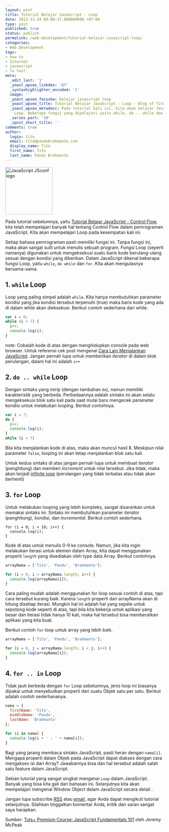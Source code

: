 ```yaml
---
layout: post
title: Tutorial Belajar JavaScript - Loop
date: 2012-11-24 09:00:27.000000000 +07:00
type: post
published: true
status: publish
permalink: /web-development/tutorial-belajar-javascript-loop/
categories:
- Web Development
tags:
- how to
- Internet
- javascript
- to twit
meta:
  _edit_last: '1'
  _yoast_wpseo_linkdex: '67'
  _syntaxhighlighter_encoded: '1'
  image: ''
  _yoast_wpseo_focuskw: belajar javascript loop
  _yoast_wpseo_title: Tutorial Belajar JavaScript - Loop - Blog of Tito Pandu
  _yoast_wpseo_metadesc: Pada tutorial kali ini, kita akan belajar JavaScript mengenai
    Loop. Beberapa fungsi yang dipelajari yaitu while, do .. while dan for.
  _series_part: '10'
  _spost_short_title: ''
comments: true
author:
  login: tito
  email: tito@pandubrahmanto.com
  display_name: Tito
  first_name: Tito
  last_name: Pandu Brahmanto
---
```

<p><img class="size-thumbnail wp-image-1446" title="JSconf_logo" alt="JavaScript JSconf logo" src="{{ site.baseurl }}/assets/JSconf_logo-150x150.png" width="150" height="150" /></p>
<p>Pada tutorial sebelumnya, yaitu <a title="Tutorial Belajar JavaScript – Control Flow" href="http://tito.pandubrahmanto.com/web-development/tutorial-belajar-javascript-control-flow/" target="_blank">Tutorial Belajar JavaScript - Control Flow</a>, kita telah mempelajari banyak hal tentang Control Flow dalam pemrograman JavaScript. Kita akan mempelajari Loop pada kesempatan kali ini.</p>
<p>Setiap bahasa pemrograman pasti memiliki fungsi ini. Tanpa fungsi ini, maka akan sangat sulit untuk menulis sebuah program. Fungsi Loop (seperti namanya) digunakan untuk mengeksekusi suatu baris kode berulang-ulang sesuai dengan kondisi yang diberikan. Dalam JavaScript dikenal beberapa fungsi Loop, yaitu <code>while</code>, <code>do while</code> dan <code>for</code>. Kita akan mengulasnya bersama-sama.<br /></p>

## 1. `while` Loop

Loop yang paling simpel adalah `while`. Kita hanya membutuhkan parameter kondisi yang jika kondisi tersebut terpenuhi (true) maka baris kode yang ada di dalam while akan dieksekusi. Berikut contoh sederhana dari while.

```javascript
var i = 0;
while (i < 7) {
  i++;
  console.log(i);
}
```

note: Cobalah kode di atas dengan menghidupkan console pada web browser. Untuk referensi cek post mengenai <a title="Cara Lain untuk Menjalankan JavaScript" href="http://tito.pandubrahmanto.com/web-development/cara-menjalankan-javascript/" target="_blank">Cara Lain Menjalankan JavaScript</a>. Jangan pernah lupa untuk memberikan *iterator* di dalam blok perulangan, dalam hal ini adalah `i++`

## 2. `do .. while` Loop

Dengan sintaks yang mirip (dengan tambahan `do`), namun memiliki karakteristik yang berbeda. Perbedaannya adalah sintaks ini akan selalu mengeksekusi blok satu kali pada saat mulai baru mengecek parameter kondisi untuk melakukan looping. Berikut contohnya.

```javascript
var i = 7;
do {
  i++;
  console.log(i);
}
while (i < 7)
```

Bila kita menjalankan kode di atas, maka akan muncul hasil 8. Meskipun nilai parameter `false`, looping ini akan tetap menjalankan blok satu kali.

Untuk kedua sintaks di atas jangan pernah lupa untuk membuat *iterator* (penghitung) dan memberi *increment* untuk nilai tersebut. Jika tidak, maka akan terjadi [infinite loop](http://en.wikipedia.org/wiki/Infinite_loop "Infinite Loop") (perulangan yang tidak terbatas atau tidak akan berhenti)

## 3. `for` Loop

Untuk melakukan looping yang lebih kompleks, sangat disarankan untuk memakai sintaks ini. Sintaks ini membutuhkan parameter _iterator_ (penghitung), kondisi, dan _incremental_. Berikut contoh sederhana.

```
for (i = 0; i < 10; i++) {
  console.log(i);
}
```

Kode di atas untuk menulis 0-9 ke console. Namun, jika kita ingin melakukan iterasi untuk elemen dalam Array, kita dapat menggunakan properti `length` yang disediakan oleh type data Array. Berikut contohnya.

```javascript
arrayNama = ['Tito', 'Pandu', 'Brahmanto'];

for (i = 0; i < arrayNama.length; i++) {
  console.log(arrayNama[i]);
}
```

Cara paling mudah adalah menggunakan for loop sesuai contoh di atas, tapi cara tersebut kurang baik. Karena `length` properti dari arrayNama akan di hitung disetiap iterasi. Mungkin hal ini adalah hal yang sepele untuk sepotong kode seperti di atas, tapi bila kita bekerja untuk aplikasi yang besar dan iterasi tidak hanya 10 kali, maka hal tersebut bisa memberatkan aplikasi yang kita buat.

Berikut contoh `for` loop untuk array yang lebih baik.

```javascript
arrayNama = ['Tito', 'Pandu', 'Brahmanto'];

for (i = 0, j = arrayNama.length; i < j; i++) {
  console.log(arrayNama[i]);
}
```

## 4. `for .. in` Loop

Tidak jauh berbeda dengan `for` Loop sebelumnya, jenis loop ini biasanya dipakai untuk menyebutkan properti dari suatu Objek satu per satu. Berikut adalah contoh sederhananya.

```javascript
nama = {
  firstName: 'Tito',
  middleName: 'Pandu',
  lastName: 'Brahmanto'
};

for (i in nama) {
  console.log(i + ' : ' + nama[i]);
}
```

Bagi yang jarang membaca sintaks JavaScript, pasti heran dengan `nama[i]`. Mengapa properti dalam Objek pada JavaScript dapat diakses dengan cara mengakses isi dari Array? Jawabannya bisa dan hal tersebut adalah salah satu feature dalam JavaScript.

Sekian tutorial yang sangat singkat mengenai `Loop` dalam JavaScript. Banyak yang bisa kita gali dari bahasan ini. Selanjutnya kita akan mempelajari mengenai Window Object dalam JavaScript secara detail .

Jangan lupa subscribe [RSS](http://feeds.feedburner.com/TitoPanduPersonalBlog "Subscribe to RSS") atau [email](http://eepurl.com/lFtwn "Subscribe by Email"), agar Anda dapat mengikuti tutorial selanjutnya. Silahkan tinggalkan komentar Anda, kritik dan saran sangat saya harapkan.

Sumber: [Tuts+ Premium Course: JavaScript Fundamentals 101](http://tutsplus.com/course/javascript-fundamentals/ "Tuts+ Premium Course: JavaScript Fundamentals 101") oleh Jeremy McPeak

